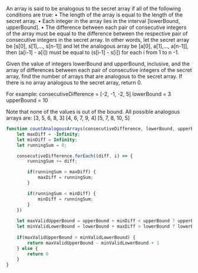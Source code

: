 An array is said to be analogous to the secret array if all of the following conditions are true:
• The length of the array is equal to the length of the secret array.
• Each integer in the array lies in the interval [lowerBound, upperBound].
• The difference between each pair of consecutive integers of the array must be equal to the difference between the respective pair of consecutive integers in the secret array. In other words, let the secret array be [s[0], s[1],..., s[n-1]] and let the analogous array be [a[0], a[1],..., a[n-1]], then (a[i-1] - a[i]) must be equal to (s[i-1] - s[i]) for each i from 1 to n -1.

Given the value of integers lowerBound and upperBound, inclusive, and the array of differences between each pair of consecutive integers of the secret array, find the number of arrays that are analogous to the secret array. If there is no array analogous to the secret array, return 0.

For example:
consecutiveDifference = [-2, -1, -2, 5]
lowerBound = 3
upperBound = 10

Note that none of the values is out of the bound. All possible analogous arrays are:
[3, 5, 6, 8, 3]
[4, 6, 7, 9, 4]
[5, 7, 8, 10, 5]


```js
function countAnalogousArrays(consecutiveDifference, lowerBound, upperBound) {
    let maxDiff = -Infinity;
    let minDiff = Infinity;
    let runningSum = 0;

    consecutiveDifference.forEach((diff, i) => {
        runningSum += diff;

        if(runningSum > maxDiff) {
            maxDiff = runningSum;
        }

        if(runningSum < minDiff) {
            minDiff = runningSum;
        }
    })
    
    let maxValidUpperBound = upperBound + minDiff < upperBound ? upperBound + minDiff : upperBound;
    let minValidLowerBound = lowerBound + maxDiff > lowerBound ? lowerBound + maxDiff : lowerBound;
    
    if(maxValidUpperBound > minValidLowerBound) {
        return maxValidUpperBound - minValidLowerBound + 1
    } else {
        return 0
    }
}
```
